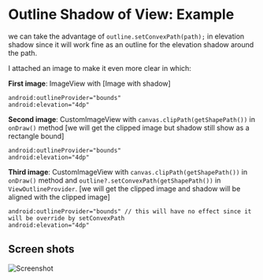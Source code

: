 
# Outline Shadow of View: Example 


we can take the advantage of `outline.setConvexPath(path);` in elevation shadow since it will work fine as an outline for the elevation shadow around the path.


I attached an image to make it even more clear in which:

**First image**: ImageView with [Image with shadow]

    android:outlineProvider="bounds"  
    android:elevation="4dp"

**Second image**: CustomImageView with `canvas.clipPath(getShapePath())` in `onDraw()` method [we will get the clipped image but shadow still show as a rectangle bound]

    android:outlineProvider="bounds"  
    android:elevation="4dp"

**Third image**: CustomImageView with `canvas.clipPath(getShapePath())` in `onDraw()` method and `outline?.setConvexPath(getShapePath())` in `ViewOutlineProvider`. [we will get the clipped image and shadow will be aligned with the clipped image]

    android:outlineProvider="bounds" // this will have no effect since it will be override by setConvexPath  
    android:elevation="4dp"


## Screen shots

![Screenshot](https://user-images.githubusercontent.com/6468283/96850171-22f25200-1474-11eb-9068-54b5c90b4b4c.png)
